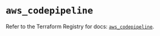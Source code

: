 # `aws_codepipeline`

Refer to the Terraform Registry for docs: [`aws_codepipeline`](https://registry.terraform.io/providers/hashicorp/aws/5.56.0/docs/resources/codepipeline).
